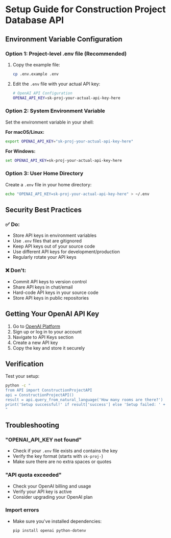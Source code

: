 # Setup Guide for Construction Project Database API

## Environment Variable Configuration

### Option 1: Project-level .env file (Recommended)
1. Copy the example file:
   ```bash
   cp .env.example .env
   ```

2. Edit the `.env` file with your actual API key:
   ```bash
   # OpenAI API Configuration
   OPENAI_API_KEY=sk-proj-your-actual-api-key-here
   ```

### Option 2: System Environment Variable
Set the environment variable in your shell:

**For macOS/Linux:**
```bash
export OPENAI_API_KEY="sk-proj-your-actual-api-key-here"
```

**For Windows:**
```cmd
set OPENAI_API_KEY=sk-proj-your-actual-api-key-here
```

### Option 3: User Home Directory
Create a `.env` file in your home directory:
```bash
echo "OPENAI_API_KEY=sk-proj-your-actual-api-key-here" > ~/.env
```

## Security Best Practices

### ✅ Do:
- Store API keys in environment variables
- Use `.env` files that are gitignored
- Keep API keys out of your source code
- Use different API keys for development/production
- Regularly rotate your API keys

### ❌ Don't:
- Commit API keys to version control
- Share API keys in chat/email
- Hard-code API keys in your source code
- Store API keys in public repositories

## Getting Your OpenAI API Key

1. Go to [OpenAI Platform](https://platform.openai.com/)
2. Sign up or log in to your account
3. Navigate to API Keys section
4. Create a new API key
5. Copy the key and store it securely

## Verification

Test your setup:
```bash
python -c "
from API import ConstructionProjectAPI
api = ConstructionProjectAPI()
result = api.query_from_natural_language('How many rooms are there?')
print('Setup successful!' if result['success'] else 'Setup failed: ' + str(result['error']))
"
```

## Troubleshooting

### "OPENAI_API_KEY not found"
- Check if your `.env` file exists and contains the key
- Verify the key format (starts with `sk-proj-`)
- Make sure there are no extra spaces or quotes

### "API quota exceeded"
- Check your OpenAI billing and usage
- Verify your API key is active
- Consider upgrading your OpenAI plan

### Import errors
- Make sure you've installed dependencies:
  ```bash
  pip install openai python-dotenv
  ```

